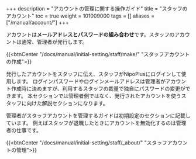 +++
description = "アカウントの管理に関する操作ガイド"
title = "スタッフのアカウント"
toc = true
weight = 101009000
tags = []
aliases = ["/manual/account/"]
+++

アカウントは**メールアドレスとパスワードの組み合わせ**です。スタッフのアカウントは通常、管理者が発行します。

{{<btnCenter "/docs/manual/initial-setting/staff/make/" "スタッフアカウントの作成">}}

発行したアカウントをスタッフに伝え、スタッフがNipoPlusにログインして使用します。
ログインパスワードやログインメールアドレスは管理者がアカウント作成時に決めますが、利用するスタッフの裁量で独自にパスワードの変更ができます。
本セクションでは管理者側ではなく、発行されたアカウントを使うスタッフに向けた解説セクションになります。

管理者がスタッフアカウントを管理するガイドは初期設定のセクションに記載しています。
例えばスタッフが退職したときにアカウントを無効化するのは管理者の仕事です。

{{<btnCenter "/docs/manual/initial-setting/staff/_about/" "スタッフアカウントの管理">}}

